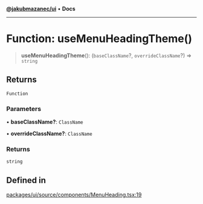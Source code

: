 [**@jakubmazanec/ui**](../README.md) • **Docs**

---

# Function: useMenuHeadingTheme()

> **useMenuHeadingTheme**(): (`baseClassName`?, `overrideClassName`?) => `string`

## Returns

`Function`

### Parameters

• **baseClassName?**: `ClassName`

• **overrideClassName?**: `ClassName`

### Returns

`string`

## Defined in

[packages/ui/source/components/MenuHeading.tsx:19](https://github.com/jakubmazanec/tools/blob/28bd44b020b25cf8f9b96b5a385bb7c918cf32ab/packages/ui/source/components/MenuHeading.tsx#L19)
